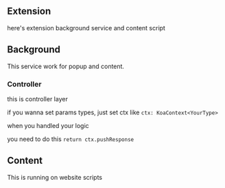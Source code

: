 ## Extension

here's extension background service and content script

## Background

This service work for popup and content.

### Controller

this is controller layer

if you wanna set params types, just set ctx like `ctx: KoaContext<YourType>`

when you handled your logic

you need to do this `return ctx.pushResponse`

## Content

This is running on website scripts
